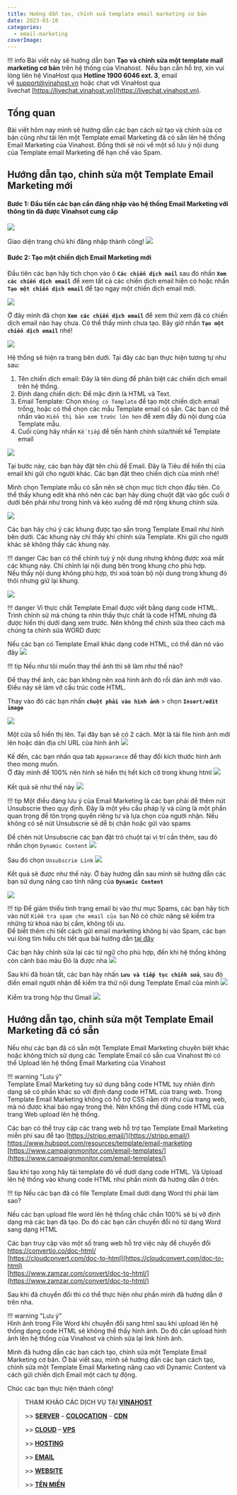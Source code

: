```yaml
---
title: Hướng dẫn tạo, chỉnh sửa template email marketing cơ bản
date: 2023-03-10
categories:
  - email-marketing
coverImage:
---
```

!!! info 
	Bài viết này sẽ hướng dẫn bạn **Tạo và chỉnh sửa một template mail marketing cơ bản** trên hệ thống của Vinahost.  
	Nếu bạn cần hỗ trợ, xin vui lòng liên hệ VinaHost qua **Hotline 1900 6046 ext. 3**, email về [support@vinahost.vn](mailto:support@vinahost.vn) hoặc chat với VinaHost qua livechat [https://livechat.vinahost.vn](https://livechat.vinahost.vn).


## Tổng quan

Bài viết hôm nay mình sẽ hướng dẫn các bạn cách sử tạo và chỉnh sửa cơ bản cũng như tải lên một Template email Marketing đã có sẵn lên hệ thống Email Marketing của Vinahost. Đồng thời sẽ nói về một số lưu ý nội dung của Template email Marketing để hạn chế vào Spam. 

## Hướng dẫn tạo, chỉnh sửa một Template Email Marketing mới

#### Bước 1:  Đầu tiền các bạn cần đăng nhập vào hệ thống Email Marketing với thông tin đã được Vinahsot cung cấp

![](images/login.png)

Giao diện trang chủ khi đăng nhập thành công!
![](images/dashboard.png)
#### Bước 2:  Tạo một chiến dịch Email Marketing mới

Đầu tiên các bạn hãy tích chọn vào ô **`Các chiến dịch mail`** sau đó nhấn **`Xem các chiến dịch email`** để xem tất cả các chiến dịch email hiện có hoặc nhấn **`Tạo một chiến dịch email`** để tạo ngay một chiến dịch email mới.

![](images/create_template_1.png)


Ở đây mình đã chọn **`Xem các chiến dịch email`** để xem thử xem đã có chiến dịch email nào hay chưa. Có thể thấy mình chưa tạo. Bây giờ nhấn **`Tạo một chiến dịch email`** nhé!

![](images/create_template_2.png)


Hệ thống sẽ hiện ra trang bên dưới. Tại đây các bạn thực hiện tương tự như sau:
1. Tên chiến dịch email: Đây là tên dùng để phân biệt các chiến dịch email trên hệ thống.  
2. Định dạng chiến dịch: Để mặc định là HTML và Text.  
3. Email Template: Chọn `Không có Template` để tạo một chiến dịch email trống, hoặc có thể chọn các mẫu Template email có sẵn. Các bạn có thể nhấn vào `Hiển thị bản xem trước lớn hơn` để xem đầy đủ nội dung của Template mẫu.  
4. Cuối cùng hãy nhấn `Kế tiếp` để tiến hành chỉnh sửa/thiết kế Template email  

![](images/create_template_3.png)


Tại bước này, các bạn hãy đặt tên chủ đề Email. Đây là Tiêu đề hiển thị của email khi gửi cho người khác. Các bạn đặt theo chiến dịch của mình nhé!

Mình chọn Template mẫu có sẵn nên sẽ chọn mục tích chọn đầu tiên.
Có thể thấy khung edit khá nhỏ nên các bạn hãy dùng chuột đặt vào gốc cuối ở dưới bên phải như trong hình và kéo xuống để mở rộng khung chỉnh sửa.

![](images/create_template_4.png)


Các bạn hãy chú ý các khung được tạo sẵn trong Template Email như hình bên dưới. Các khung này chỉ thấy khi chỉnh sửa Template. Khi gửi cho người khác sẽ không thấy các khung này.

!!! danger
	Các bạn có thể chỉnh tuỳ ý nội dung nhưng không được xoá mất các khung này.
	Chỉ chỉnh lại nội dung bên trong khung cho phù hợp.  
	Nếu thấy nội dung không phù hợp, thì xoá toàn bộ nội dung trong khung đó thôi nhưng giữ lại khung.

![](images/edit_template_email_1.png)

!!! danger
	Vì thực chất Template Email được viết bằng dạng code HTML.  
	Trình chỉnh sử mà chúng ta nhìn thấy thực chất là code HTML nhưng đã được hiển thị dưới dạng xem trước. Nên không thể chỉnh sửa theo cách mà chúng ta chỉnh sửa WORD được

Nếu các bạn có Template Email khác dạng code HTML, có thể dán nó vào đây
![](images/edit_template_email_2.png)

!!! tip
	Nếu như tôi muốn thay thế ảnh thì sẽ làm như thế nào?

Để thay thế ảnh, các bạn không nên xoá hình ảnh đó rồi dán ảnh mới vào. Điều này sẽ làm vỡ cấu trúc code HTML.

Thay vào đó các bạn nhấn **`chuột phải vào hình ảnh`** > chọn **`Insert/edit image`**

![](images/edit_template_email_3.png)

Một cửa sổ hiển thị lên. Tại đây bạn sẽ có 2 cách. Một là tải file hình ảnh mới lên hoặc dán địa chỉ URL của hình ảnh
![](images/edit_template_email_4.png)

Kế đến, các bạn nhấn qua tab `Appearance` để thay đổi kích thước hình ảnh theo mong muốn.  
Ở đây mình để 100% nên hình sẽ hiển thị hết kích cỡ trong khung html
![](images/edit_template_email_5.png)


Kết quả sẽ như thế này
![](images/edit_template_email_6.png)


!!! tip
	Một điều đáng lưu ý của Email Marketing là các bạn phải để thêm nút Unsubscrie theo quy định. Đây là một yêu cầu pháp lý và cũng là một phần quan trọng để tôn trọng quyền riêng tư và lựa chọn của người nhận. 
	Nếu không có sẽ nút  Unsubscrie sẽ dễ bị chặn hoặc gửi vào spams

Để chèn nút Unsubscrie các bạn đặt trỏ chuột tại vị trí cần thêm, sau đó nhấn chọn `Dynamic Content` 
![](images/edit_template_email_7.png)

Sau đó chọn `Unsubscrie Link`
![](images/edit_template_email_8.png)

Kết quả sẽ được như thế này.
Ở bày hướng dẫn sau mình sẽ hướng dẫn các bạn sử dụng nâng cao tính năng của **`Dynamic Content`**

![](images/edit_template_email_9.png)

!!! tip
	Để giảm thiểu tình trạng email bị vào thư mục Spams, các bạn hãy tích vào nút `Kiểm tra spam cho email của bạn` Nó có chức năng sẽ kiểm tra những từ khoá nào bị cấm, không tối ưu.   
	Để biết thêm chi tiết cách gửi email marketing không bị vào Spam, các bạn vui lòng tìm hiểu chi tiết qua bài hướng dẫn [tại đây](https://vinahost.vn/luu-y-su-dung-email-marketing/)

Các bạn hãy chỉnh sửa lại các từ ngữ cho phù hợp, đến khi hệ thống không còn cảnh báo màu Đỏ là được nha
![](images/edit_template_email_10.png)

Sau khi đã hoàn tất, các bạn hãy nhấn **`Lưu và tiếp tục chỉnh sửa`**, sau đó điền email người nhận để kiểm tra thử nội dung Template Email của mình
![](images/edit_template_email_11.png)

Kiểm tra trong hộp thư Gmail
![](images/edit_template_email_12.png)


## Hướng dẫn tạo, chỉnh sửa một Template Email Marketing đã có sẵn

Nếu như các bạn đã có sẵn một Template Email Marketing chuyên biệt khác hoặc không thích sử dụng các Template Email có sẵn cua Vinahost thì có thể Upload lên hệ thống Email Marketing của Vinahost

!!! warning "Lưu ý"  
	Template Email Marketing tuy sử dụng bằng code HTML tuy nhiên định dạng sẽ có phần khác so với định dạng code HTML của trang web.
	Trong Template Email Marketing không có hỗ trợ CSS nằm rời như của trang web, mà nó được khai báo ngay trong thẻ. Nên không thể dùng code HTML của trang Web upload lên hệ thống.

Các bạn có thể truy cập các trang web hỗ trợ tạo Template Email Marketing miễn phí sau để tạo
[https://stripo.email/](https://stripo.email/)
[https://www.hubspot.com/resources/template/email-marketing  ](https://www.hubspot.com/resources/template/email-marketing  )  
[https://www.campaignmonitor.com/email-templates/](https://www.campaignmonitor.com/email-templates/)    


Sau khi tạo xong hãy tải template đó về dưới dạng code HTML. Và Upload lên hệ thống vào khung code HTML như phần mình đã hướng dẫn ở trên.

!!! tip
	Nếu các bạn đã có file Template Email dưới dạng Word thì phải làm sao?

Nếu các bạn upload file word lên hệ thống chắc chắn 100% sẽ bị vỡ định dạng mà các bạn đã tạo. Do đó các bạn cần chuyển đổi nó từ dạng Word sang dạng HTML

Các bạn truy cập vào một số trang web hỗ trợ việc này để chuyển đổi
[https://convertio.co/doc-html/  ](https://convertio.co/doc-html/  )  
[https://cloudconvert.com/doc-to-html](https://cloudconvert.com/doc-to-html)  
[https://www.zamzar.com/convert/doc-to-html/](https://www.zamzar.com/convert/doc-to-html/)  

Sau khi đã chuyển đổi thì có thể  thực hiện như phần mình đã hướng dẫn ở trên nha.

!!! warning "Lưu ý"  
	Hình ảnh trong File Word khi chuyển đổi sang html sau khi upload lên hệ thống dạng code HTML sẽ không thể thấy hình ảnh.
	Do đó cần upload hình ảnh lên hệ thống của Vinahost và chỉnh sửa lại link hình ảnh.

Mình đã hướng dẫn các bạn cách tạo, chỉnh sửa một Template Email Marketing cơ bản. Ở bài viết sau, mình sẽ hướng dẫn các bạn cách tạo, chỉnh sửa một Template Email Marketing nâng cao với Dynamic Content và cách gửi chiến dịch Email một cách tự động.


Chúc các bạn thực hiện thành công!

> **THAM KHẢO CÁC DỊCH VỤ TẠI [VINAHOST](https://vinahost.vn/)**
> 
> **\>>** [**SERVER**](https://vinahost.vn/thue-may-chu-rieng/) **–** [**COLOCATION**](https://vinahost.vn/colocation.html) – [**CDN**](https://vinahost.vn/dich-vu-cdn-chuyen-nghiep)
> 
> **\>> [CLOUD](https://vinahost.vn/cloud-server-gia-re/) – [VPS](https://vinahost.vn/vps-ssd-chuyen-nghiep/)**
> 
> **\>> [HOSTING](https://vinahost.vn/wordpress-hosting)**
> 
> **\>> [EMAIL](https://vinahost.vn/email-hosting)**
> 
> **\>> [WEBSITE](http://vinawebsite.vn/)**
> 
> **\>> [TÊN MIỀN](https://vinahost.vn/ten-mien-gia-re/)**
